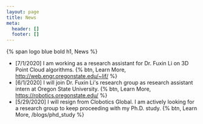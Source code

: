 ```yaml
---
layout: page
title: News
meta:
  header: []
  footer: []
---
```


{% span logo blue bold h1, News %}

* [7/1/2020] I am working as a research assistant for Dr. Fuxin Li on 3D Point Cloud algorithms. {% btn, Learn More, http://web.engr.oregonstate.edu/~lif/ %}
* [6/1/2020] I will join Dr. Fuxin Li's research group as research assistant intern at Oregon State University. {% btn, Learn More, https://robotics.oregonstate.edu/ %}
* [5/29/2020] I will resign from Clobotics Global. I am actively looking for a research group to keep proceeding with my Ph.D. study. {% btn, Learn More, /blogs/phd_study %}